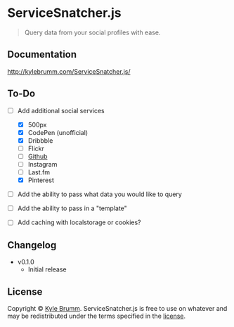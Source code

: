 # ServiceSnatcher.js

> Query data from your social profiles with ease.


## Documentation

http://kylebrumm.com/ServiceSnatcher.js/


## To-Do

- [ ] Add additional social services
    - [x] 500px
    - [x] CodePen (unofficial)
    - [x] Dribbble
    - [ ] Flickr
    - [ ] [Github](https://developer.github.com/v3/)
    - [ ] Instagram
    - [ ] Last.fm
    - [x] Pinterest
- [ ] Add the ability to pass what data you would like to query
- [ ] Add the ability to pass in a "template"
- [ ] Add caching with localstorage or cookies?


## Changelog

- v0.1.0
    - Initial release


## License

Copyright © [Kyle Brumm](http://kylebrumm.com). ServiceSnatcher.js is free to use on whatever and may be redistributed under the terms specified in the [license](LICENSE.md).
